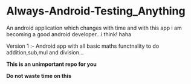 # Always-Android-Testing_Anything
An android application which changes with time and with this app i am becoming a good android developer...i think! haha


Version 1 :- Android app with all basic maths functnality to do addition,sub,mul and division...

**This is an unimportant repo for you**

  **Do not waste time on this**
